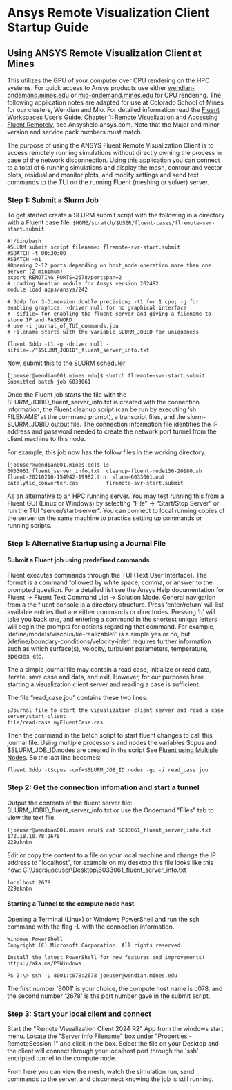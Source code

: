 # Ansys Remote Visualization Client Startup Guide

## Using ANSYS Remote Visualization Client at Mines

This utilizes the GPU of your computer over CPU rendering on the HPC systems. 
For quick access to Ansys products use either [wendian-ondemand.mines.edu](https://wendian-ondemand.mines.edu) 
or [mio-ondemand.mines.edu](https://mio-ondemand.mines.edu) for CPU rendering.
The following application notes are adapted for use at Colorado School of Mines for our clusters, Wendian and Mio. 
For detailed information read the [Fluent Workspaces User’s Guide, Chapter 1: 
Remote Visualization and Accessing Fluent Remotely](https://ansyshelp.ansys.com/account/secured?returnurl=/Views/Secured/corp/v242/en/flu_ug_workspaces/flu_ug_chp_remote_client.html), 
see Ansyshelp.ansys.com. Note that the Major and minor version and service pack numbers must match. 

The purpose of using the ANSYS Fluent Remote Visualization Client is to access remotely
running simulations without directly owning the process in case of the network disconnection. 
Using this application you can connect to a total of 6 running simulations and display the mesh, 
contour and vector plots, residual and monitor plots, and modify settings and send text commands 
to the TUI on the running Fluent (meshing or solver) server.

### Step 1: Submit a Slurm Job

To get started create a SLURM submit script with the following in a directory with a Fluent case file.
`$HOME/scratch/$USER/fluent-cases/flremote-svr-start.submit`
```
#!/bin/bash
#SLURM submit script filename: flremote-svr-start.submit
#SBATCH -t 00:30:00
#SBATCH -n1
#Opening 2-12 ports depending on host_node operation more than one server (2 minimum)
export REMOTING_PORTS=2678/portspan=2
# Loading Wendian module for Ansys version 2024R2
module load apps/ansys/242

# 3ddp for 3-Dimension double precision; -t1 for 1 cpu; -g for enabling graphics; -driver null for no graphical interface
# -sifile= for enabling the fluent server and giving a filename to store IP and PASSWORD
# use -i journal_of_TUI_commands.jou
# Filename starts with the variable SLURM_JOBID for uniqueness 

fluent 3ddp -t1 -g -driver null -sifile=./"$SLURM_JOBID"_fluent_server_info.txt
```

Now, submit this to the SLURM scheduler
```
[joeuser@wendian001.mines.edu]$ sbatch flremote-svr-start.submit
Submitted batch job 6033061
```
Once the Fluent job starts the file with the SLURM_JOBID_fluent_server_info.txt is created with the connection information, 
the Fluent cleanup script (can be run by executing ‘sh FILENAME’ at the command prompt), a transcript files, and the 
slurm-SLURM_JOBID output file. The connection information file identifies the IP address and password needed to 
create the network port tunnel from the client machine to this node.

For example, this job now has the follow files in the working directory.
```
[joeuser@wendian001.mines.ed]$ ls 
6033061_fluent_server_info.txt  cleanup-fluent-node136-20180.sh  fluent-20210216-154942-19982.trn  slurm-6033061.out
catalytic_converter.cas         flremote-svr-start.submit
```
As an alternative to an HPC running server. You may test running this from a Fluent GUI (Linux or Windows) by 
selecting “File” -> “Start/Stop Server” or run the TUI “server/start-server”. You can connect to local running 
copies of the server on the same machine to practice setting up commands or running scripts. 

### Step 1: Alternative Startup using a Journal File

#### Submit a Fluent job using predefined commands
Fluent executes commands through the TUI (Text User Interface). The format is a command followed by white space, comma, 
or answer to the prompted question. For a detailed list see the Ansys Help documentation for Fluent -> Fluent Text 
Command List -> Solution Mode. General navigation from a the fluent console is a directory structure. 
Press ‘enter/return’ will list available entries that are either commands or directories. 
Pressing ‘q’ will take you back one, and entering a command in the shortest unique letters will begin the 
prompts for options regarding that command. For example, ‘define/models/viscous/ke-realizable?’ is a simple yes 
or no, but ‘/define/boundary-conditions/velocity-inlet’ requires further information such as which surface(s), 
velocity, turbulent parameters, temperature, species, etc.

The a simple journal file may contain a read case, initialize or read data, iterate, save case and data, and exit. 
However, for our purposes here starting a visualization client server and reading a case is sufficient. 

The file “read_case.jou” contains these two lines:
```
;Journal file to start the visualization client server and read a case
server/start-client
file/read-case myFluentCase.cas
```

Then the command in the batch script to start fluent changes to call this journal file. Using multiple 
processors and nodes the variables $cpus and $SLURM_JOB_ID.nodes are created in the script 
See [Fluent using Multiple Nodes](./fluentstartup.md#fluent-using-multiple-nodes). So the last line becomes:
```
fluent 3ddp -t$cpus -cnf=$SLURM_JOB_ID.nodes -gu -i read_case.jou
```

### Step 2: Get the connection infomation and start a tunnel

Output the contents of the fluent server file: SLURM_JOBID_fluent_server_info.txt or use the Ondemand "Files" tab to view the text file.

```
[joeuser@wendian001.mines.edu]$ cat 6033061_fluent_server_info.txt
172.18.10.78:2678
229zknbn
```

Edit or copy the content to a file on your local machine and change the IP address to "localhost", for example 
on my desktop this file looks like this now:
C:\Users\joeuser\Desktop\6033061_fluent_server_info.txt
```
localhost:2678
229zknbn
```

#### Starting a Tunnel to the compute node host

Opening a Terminal (Linux) or Windows PowerShell and run the ssh command with the flag -L with the connection information.

```
Windows PowerShell
Copyright (C) Microsoft Corporation. All rights reserved.

Install the latest PowerShell for new features and improvements! https://aka.ms/PSWindows

PS Z:\> ssh -L 8001:c078:2678 joeuser@wendian.mines.edu
```
The first number '8001' is your choice, the compute host name is c078, and the second number '2678' is the port number gave in the submit script.

### Step 3: Start your local client and connect

Start the "Remote Visualization Client 2024 R2" App from the windows start menu. Locate the "Server info Filename" box 
under "Properties - RemoteSession 1" and click in the box. Select the file on your Desktop and the client will connect through your localhost port 
through the 'ssh' encripted tunnel to the compute node.

From here you can view the mesh, watch the simulation run, send commands to the server, and disconnect knowing the job is still running.

